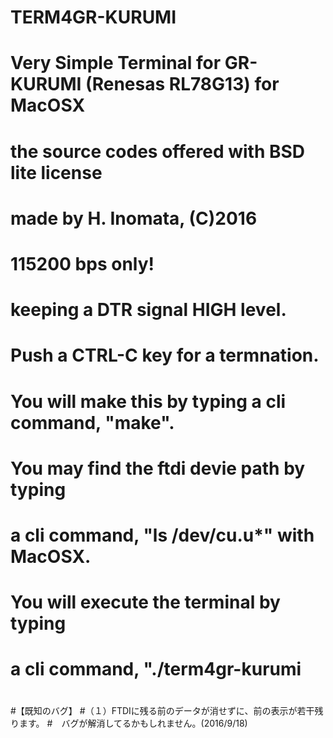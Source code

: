 # TERM4GR-KURUMI
# Very Simple Terminal for GR-KURUMI (Renesas RL78G13) for MacOSX
# the source codes offered with BSD lite license
# made by H. Inomata, (C)2016
#
# 115200 bps only!
# keeping a DTR signal HIGH level.
# Push a CTRL-C key for a termnation.
#
# You will make this by typing a cli command, "make".
#
# You may find the ftdi devie path by typing 
# a cli command, "ls /dev/cu.u*" with MacOSX.
#
# You will execute the terminal by typing 
# a cli command, "./term4gr-kurumi <the ftdi device path> 
#
#【既知のバグ】
#（１）FTDIに残る前のデータが消せずに、前の表示が若干残ります。
#　バグが解消してるかもしれません。(2016/9/18)
#


